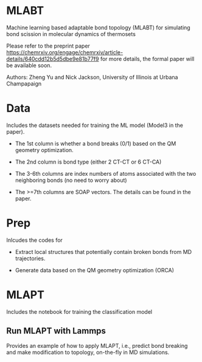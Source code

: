 # MLABT
Machine learning based adaptable bond topology (MLABT) for simulating bond scission in molecular dynamics of thermosets

Please refer to the preprint paper https://chemrxiv.org/engage/chemrxiv/article-details/640cdd12b5d5dbe9e81b77f9 for more details, the formal paper will be available soon. 

Authors: Zheng Yu and Nick Jackson, University of Illinois at Urbana Champapaign 

# Data
Includes the datasets needed for training the ML model (Model3 in the paper). 

- The 1st column is whether a bond breaks (0/1) based on the QM geometry optimization.

- The 2nd column is bond type (either 2 CT-CT or 6 CT-CA)

- The 3-6th columns are index numbers of atoms associated with the two neighboring bonds (no need to worry about)

- The >=7th columns are SOAP vectors. The details can be found in the paper. 

# Prep
Inlcudes the codes for 

- Extract local structures that potentially contain broken bonds from MD trajectories.

- Generate data based on the QM geometry optimization (ORCA)

# MLAPT
Includes the notebook for training the classification model

## Run MLAPT with Lammps 
Provides an example of how to apply MLAPT, i.e., predict bond breaking and make modification to topology, on-the-fly in MD simulations. 
 
